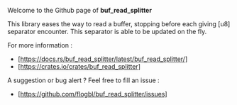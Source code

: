 Welcome to the Github page of **buf_read_splitter**

This library eases the way to read a buffer, stopping before each giving [u8] separator encounter.
This separator is able to be updated on the fly.

For more information :
- [https://docs.rs/buf_read_splitter/latest/buf_read_splitter/]
- [https://crates.io/crates/buf_read_splitter]

A suggestion or bug alert ? Feel free to fill an issue :
- [https://github.com/flogbl/buf_read_splitter/issues]
